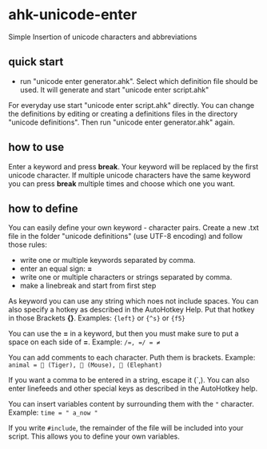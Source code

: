 # ahk-unicode-enter
Simple Insertion of unicode characters and abbreviations

## quick start
* run "unicode enter generator.ahk". Select which definition file should be used. It will generate and start "unicode enter script.ahk"

For everyday use start "unicode enter script.ahk" directly.
You can change the definitions by editing or creating a definitions files in the directory "unicode definitions". Then run "unicode enter generator.ahk" again.

## how to use
Enter a keyword and press **break**. Your keyword will be replaced by the first unicode character. If multiple unicode characters have the same keyword you can press **break** multiple times and choose which one you want.

## how to define
You can easily define your own keyword - character pairs. Create a new .txt file in the folder "unicode definitions" (use UTF-8 encoding) and follow those rules:
* write one or multiple keywords separated by comma.
* enter an equal sign: **=**
* write one or multiple characters or strings separated by comma.
* make a linebreak and start from first step

As keyword you can use any string which noes not include spaces. You can also specify a hotkey as described in the AutoHotkey Help. Put that hotkey in those Brackets **{}**. Examples: `{left}` or `{^s}` or `{f5}`

You can use the **=** in a keyword, but then you must make sure to put a space on each side of **=**. Example: `/=, =/ = ≠`

You can add comments to each character. Puth them is brackets. Example: `animal = 🐅 (Tiger), 🐁 (Mouse), 🐘 (Elephant)`

If you want a comma to be entered in a string, escape it (`,). You can also enter linefeeds and other special keys as described in the AutoHotkey help.

You can insert variables content by surrounding them with the `"` character. Example: `time = " a_now "`

If you write `#include`, the remainder of the file will be included into your script. This allows you to define your own variables.
